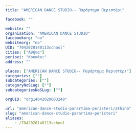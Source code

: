 ```yaml
---
title: "AMERICAN DANCE STUDIO-- Παράρτημα Περιστέρι"

facebook: ""

website: ""
organisation: "AMERICAN DANCE STUDIO"
facebookorg: "no"
websiteorg: "no"
UID: "7042020140113school"
cities: ["Αθήνα"]
perioxi: "Κουκάκι"
address: ""

places: ["AMERICAN DANCE STUDIO-- Παράρτημα Περιστέρι"]
categories: [""]
subcategories: [""]
categoryNoSLug: [""]
subcategoriesNoSLug: [""]

orgUID: "org14042020003248"

url: "american-dance-studio-parartima-peristeri/athina"
slug: "american-dance-studio-parartima-peristeri"
aliases:
    - /7042020140113school
---
```





